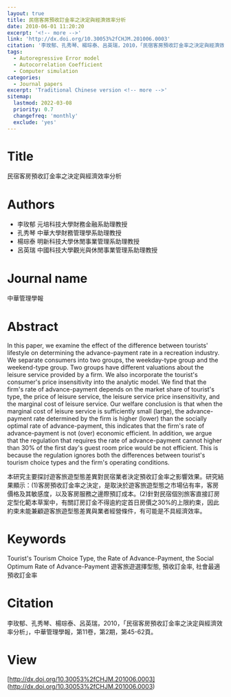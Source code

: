 ```yaml
---
layout: true
title: 民宿客房預收訂金率之決定與經濟效率分析
date: 2010-06-01 11:20:20
excerpt: '<!-- more -->'
link: 'http://dx.doi.org/10.30053%2fCHJM.201006.0003'
citation: '李玫郁、孔秀琴、楊琮泰、呂英瑞，2010，「民宿客房預收訂金率之決定與經濟效率分析」，中華管理學報，第11卷，第2期，第45-62頁。'
tags:
  - Autoregressive Error model
  - Autocorrelation Coefficient
  - Computer simulation
categories:
  - Journal papers
excerpt: 'Traditional Chinese version <!-- more -->'
sitemap:
  lastmod: 2022-03-08
  priority: 0.7
  changefreq: 'monthly'
  exclude: 'yes'
---
```




# Title
民宿客房預收訂金率之決定與經濟效率分析

# Authors

- 李玫郁  元培科技大學財務金融系助理教授
- 孔秀琴  中華大學財務管理學系助理教授
- 楊琮泰  明新科技大學休閒事業管理系助理教授
- 呂英瑞  中國科技大學觀光與休閒事業管理系助理教授

# Journal name

中華管理學報

<!-- more -->

# Abstract

In this paper, we examine the effect of the difference between tourists' lifestyle on determining the advance-payment rate in a recreation industry. We separate consumers into two groups, the weekday-type group and the weekend-type group. Two groups have different valuations about the leisure service provided by a firm. We also incorporate the tourist's consumer's price insensitivity into the analytic model. We find that the firm's rate of advance-payment depends on the market share of tourist's type, the price of leisure service, the leisure service price insensitivity, and the marginal cost of leisure service. Our welfare conclusion is that when the marginal cost of leisure service is sufficiently small (large), the advance-payment rate determined by the firm is higher (lower) than the socially optimal rate of advance-payment, this indicates that the firm's rate of advance-payment is not (over) economic efficient. In addition, we argue that the regulation that requires the rate of advance-payment cannot higher than 30% of the first day's guest room price would be not efficient. This is because the regulation ignores both the differences between tourist's tourism choice types and the firm's operating conditions.


本研究主要探討遊客旅遊型態差異對民宿業者決定預收訂金率之影響效果。研究結果顯示：(1)客房預收訂金率之決定，是取決於遊客旅遊型態之市場佔有率，客房價格及其敏感度，以及客房服務之邊際預訂成本。(2)針對民宿個別旅客直接訂房定型化範本草案中，有關訂房訂金不得逾約定首日房價之30%的上限約束，因此約束未能兼顧遊客旅遊型態差異與業者經營條件，有可能是不具經濟效率。

# Keywords
 
Tourist's Tourism Choice Type, the Rate of Advance-Payment, the Social Optimum Rate of Advance-Payment
遊客旅遊選擇型態, 預收訂金率, 社會最適預收訂金率

# Citation

李玫郁、孔秀琴、楊琮泰、呂英瑞，2010，「民宿客房預收訂金率之決定與經濟效率分析」，中華管理學報，第11卷，第2期，第45-62頁。

# View

[http://dx.doi.org/10.30053%2fCHJM.201006.0003] (http://dx.doi.org/10.30053%2fCHJM.201006.0003)